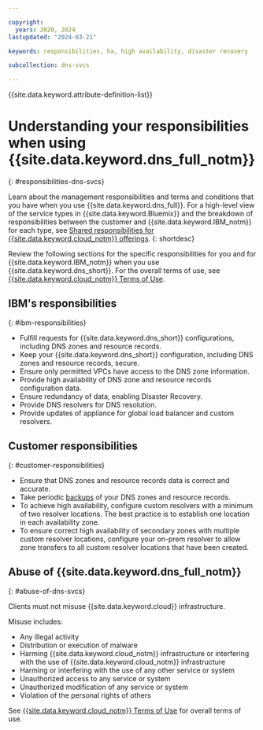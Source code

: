 ```yaml
---

copyright:
  years: 2020, 2024
lastupdated: "2024-03-21"

keywords: responsibilities, ha, high availability, disaster recovery

subcollection: dns-svcs

---
```


{{site.data.keyword.attribute-definition-list}}

# Understanding your responsibilities when using {{site.data.keyword.dns_full_notm}}
{: #responsibilities-dns-svcs}

Learn about the management responsibilities and terms and conditions that you have when you use {{site.data.keyword.dns_full}}. For a high-level view of the service types in {{site.data.keyword.Bluemix}} and the breakdown of responsibilities between the customer and {{site.data.keyword.IBM_notm}} for each type, see [Shared responsibilities for {{site.data.keyword.cloud_notm}} offerings](/docs/overview?topic=overview-shared-responsibilities).
{: shortdesc}

Review the following sections for the specific responsibilities for you and for {{site.data.keyword.IBM_notm}} when you use {{site.data.keyword.dns_short}}. For the overall terms of use, see [{{site.data.keyword.cloud_notm}} Terms of Use](/docs/overview?topic=overview-terms).

## IBM's responsibilities
{: #ibm-responsibilities}

- Fulfill requests for {{site.data.keyword.dns_short}} configurations, including DNS zones and resource records.
- Keep your {{site.data.keyword.dns_short}} configuration, including DNS zones and resource records, secure.
- Ensure only permitted VPCs have access to the DNS zone information.
- Provide high availability of DNS zone and resource records configuration data.
- Ensure redundancy of data, enabling Disaster Recovery.
- Provide DNS resolvers for DNS resolution.
- Provide updates of appliance for global load balancer and custom resolvers.

## Customer responsibilities
{: #customer-responsibilities}

- Ensure that DNS zones and resource records data is correct and accurate.
- Take periodic [backups](/docs/dns-svcs?topic=dns-svcs-writing-dns-svcs-config-to-file) of your DNS zones and resource records.
- To achieve high availability, configure custom resolvers with a minimum of two resolver locations. The best practice is to establish one location in each availability zone.
- To ensure correct high availability of secondary zones with multiple custom resolver locations, configure your on-prem resolver to allow zone transfers to all custom resolver locations that have been created.

## Abuse of {{site.data.keyword.dns_full_notm}}
{: #abuse-of-dns-svcs}

Clients must not misuse {{site.data.keyword.cloud}} infrastructure.

Misuse includes:
- Any illegal activity
- Distribution or execution of malware
- Harming {{site.data.keyword.cloud_notm}} infrastructure or interfering with the use of {{site.data.keyword.cloud_notm}} infrastructure
- Harming or interfering with the use of any other service or system
- Unauthorized access to any service or system
- Unauthorized modification of any service or system
- Violation of the personal rights of others

See [{{site.data.keyword.cloud_notm}} Terms of Use](/docs/overview?topic=overview-terms) for overall terms of use.
